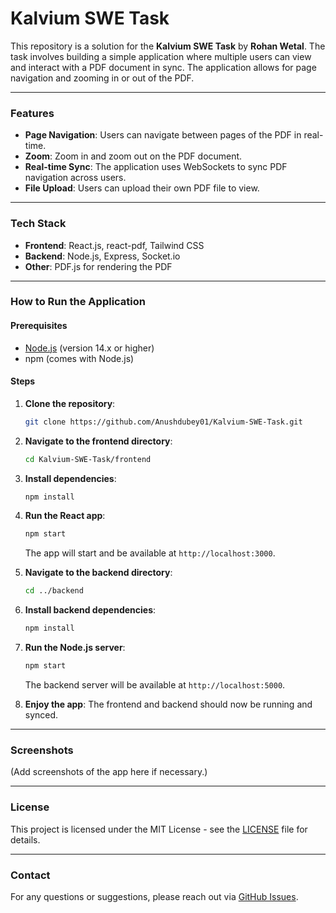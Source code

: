 # Kalvium SWE Task

This repository is a solution for the **Kalvium SWE Task** by **Rohan Wetal**. The task involves building a simple application where multiple users can view and interact with a PDF document in sync. The application allows for page navigation and zooming in or out of the PDF.

---

### Features

- **Page Navigation**: Users can navigate between pages of the PDF in real-time.
- **Zoom**: Zoom in and zoom out on the PDF document.
- **Real-time Sync**: The application uses WebSockets to sync PDF navigation across users.
- **File Upload**: Users can upload their own PDF file to view.
  
---

### Tech Stack

- **Frontend**: React.js, react-pdf, Tailwind CSS
- **Backend**: Node.js, Express, Socket.io
- **Other**: PDF.js for rendering the PDF

---

### How to Run the Application

#### Prerequisites
- [Node.js](https://nodejs.org/) (version 14.x or higher)
- npm (comes with Node.js)

#### Steps

1. **Clone the repository**:

   ```bash
   git clone https://github.com/Anushdubey01/Kalvium-SWE-Task.git
   ```

2. **Navigate to the frontend directory**:

   ```bash
   cd Kalvium-SWE-Task/frontend
   ```

3. **Install dependencies**:

   ```bash
   npm install
   ```

4. **Run the React app**:

   ```bash
   npm start
   ```

   The app will start and be available at `http://localhost:3000`.

5. **Navigate to the backend directory**:

   ```bash
   cd ../backend
   ```

6. **Install backend dependencies**:

   ```bash
   npm install
   ```

7. **Run the Node.js server**:

   ```bash
   npm start
   ```

   The backend server will be available at `http://localhost:5000`.

8. **Enjoy the app**: The frontend and backend should now be running and synced.

---

### Screenshots

(Add screenshots of the app here if necessary.)

---

### License

This project is licensed under the MIT License - see the [LICENSE](LICENSE) file for details.

---

### Contact

For any questions or suggestions, please reach out via [GitHub Issues](https://github.com/Anushdubey01/Kalvium-SWE-Task/issues).
